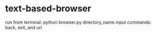 # text-based-browser
run from terminal: python browser.py directory_name
  input commands: back, exit, and url
